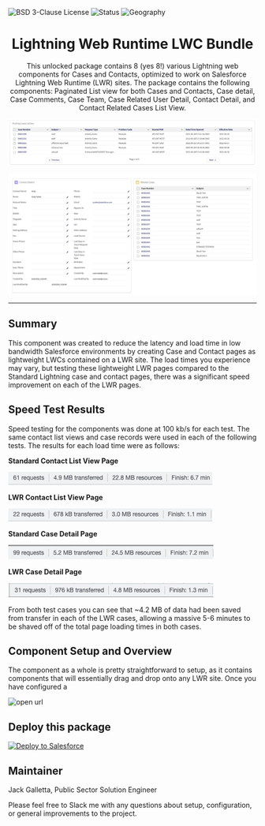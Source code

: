 ![BSD 3-Clause License](https://img.shields.io/badge/license-BSD%203--Clause-success)
![Status](https://img.shields.io/badge/status-Complete-green)
![Geography](https://img.shields.io/badge/Geography-US-blue)

<h1 align="center">Lightning Web Runtime LWC Bundle</h1>
<p align="center">This unlocked package contains 8 (yes 8!) various Lightning web components for Cases and Contacts, optimized to work on Salesforce Lightning Web Runtime (LWR) sites.  The package contains the following components: Paginated List view for both Cases and Contacts, Case detail, Case Comments, Case Team, Case Related User Detail, Contact Detail, and Contact Related Cases List View.   </p>

![1](images/lwrclv.png) 


![1](images/lwrcod.png) 


<!-- Sections below are Optional -->

---

## Summary


This component was created to reduce the latency and load time in low bandwidth Salesforce environments by creating Case and Contact pages as lightweight LWCs contained on a LWR site.  The load times you experience may vary, but testing these lightweight LWR pages compared to the Standard Lightning case and contact pages, there was a significant speed improvement on each of the LWR pages.  



## Speed Test Results

Speed testing for the components was done at 100 kb/s for each test.  The same contact list views and case records were used in each of the following tests.  The results for each load time were as follows:


<b>Standard Contact List View Page</b>

![standardcontactlvload](images/StandardContactListViewLoad.png) 



<b>LWR Contact List View Page</b>

![lwrcontactlvload](images/LWRContactListViewLoad.png)


<b>Standard Case Detail Page</b>

![standardcontactlvload](images/sc1.png) 



<b>LWR Case Detail Page</b>

![lwrcontactlvload](images/lwr1.png)

From both test cases you can see that ~4.2 MB of data had been saved from transfer in each of the LWR cases, allowing a massive 5-6 minutes to be shaved off of the total page loading times in both cases.  


## Component Setup and Overview

The component as a whole is pretty straightforward to setup, as it contains components that will essentially drag and drop onto any LWR site.  Once you have configured a 

![open url](images/open_url.png)

## Deploy this package

<a href="https://githubsfdeploy.herokuapp.com?owner=SFDC-Assets&repo=DynamicSFMaps">
  <img alt="Deploy to Salesforce"
       src="https://raw.githubusercontent.com/afawcett/githubsfdeploy/master/deploy.png">
</a>

## Maintainer

Jack Galletta, Public Sector Solution Engineer

Please feel free to Slack me with any questions about setup, configuration, or general improvements to the project.
